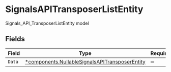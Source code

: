 # SignalsAPITransposerListEntity

Signals_API_TransposerListEntity model


## Fields

| Field                                                                                                           | Type                                                                                                            | Required                                                                                                        | Description                                                                                                     |
| --------------------------------------------------------------------------------------------------------------- | --------------------------------------------------------------------------------------------------------------- | --------------------------------------------------------------------------------------------------------------- | --------------------------------------------------------------------------------------------------------------- |
| `Data`                                                                                                          | [*components.NullableSignalsAPITransposerEntity](../../models/components/nullablesignalsapitransposerentity.md) | :heavy_minus_sign:                                                                                              | N/A                                                                                                             |